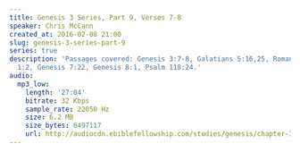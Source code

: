 ```yaml
---
title: Genesis 3 Series, Part 9, Verses 7-8
speaker: Chris McCann
created_at: 2016-02-08 21:00
slug: genesis-3-series-part-9
series: true
description: 'Passages covered: Genesis 3:7-8, Galatians 5:16,25, Romans 8:1, Genesis
  1:2, Genesis 7:22, Genesis 8:1, Psalm 118:24.'
audio:
  mp3_low:
    length: '27:04'
    bitrate: 32 Kbps
    sample_rate: 22050 Hz
    size: 6.2 MB
    size_bytes: 6497117
    url: http://audiocdn.ebiblefellowship.com/studies/genesis/chapter-3/2016.02.08_McCann_-_Genesis_3_Series_Part_9.mp3
---
```

